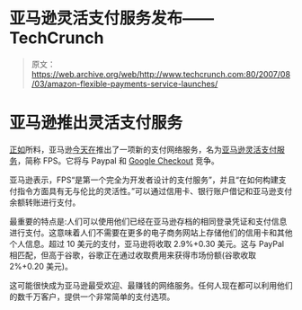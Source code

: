 # 亚马逊灵活支付服务发布——TechCrunch

> 原文：<https://web.archive.org/web/http://www.techcrunch.com:80/2007/08/03/amazon-flexible-payments-service-launches/>

# 亚马逊推出灵活支付服务

 [正如](https://web.archive.org/web/20211027143600/http://www.beta.techcrunch.com/2007/08/01/amazon-to-launch-payments-services-will-compete-with-paypal-and-google-checkout/)所料，亚马逊[今天在](https://web.archive.org/web/20211027143600/http://gigaom.com/2007/08/03/amazon-vs-paypal-vs-google-checkout/)推出了一项新的支付网络服务，名为[亚马逊灵活支付服务](https://web.archive.org/web/20211027143600/http://www.amazon.com/b/ref=sc_fe_c_1_3435361_1/104-9066604-5529567?ie=UTF8&node=342430011&no=3435361)，简称 FPS。它将与 Paypal 和 [Google Checkout](https://web.archive.org/web/20211027143600/http://www.beta.techcrunch.com/2006/11/11/google-checkout-rolling-out-features-and-waiving-fees/) 竞争。

亚马逊表示，FPS“是第一个完全为开发者设计的支付服务”，并且“在如何构建支付指令方面具有无与伦比的灵活性。”可以通过信用卡、银行账户借记和亚马逊支付余额转账进行支付。

最重要的特点是:人们可以使用他们已经在亚马逊存档的相同登录凭证和支付信息进行支付。这意味着人们不需要在更多的电子商务网站上存储他们的信用卡和其他个人信息。超过 10 美元的支付，亚马逊将收取 2.9%+0.30 美元。这与 PayPal 相匹配，但高于谷歌，谷歌正在通过收取费用来获得市场份额(谷歌收取 2%+0.20 美元)。

这可能很快成为亚马逊最受欢迎、最赚钱的网络服务。任何人现在都可以利用他们的数千万客户，提供一个非常简单的支付选项。